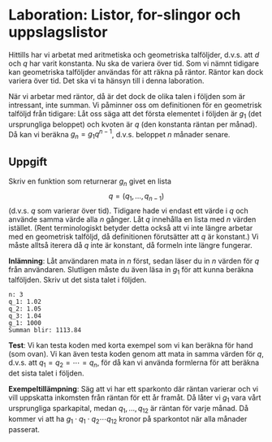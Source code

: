 # Laboration: Listor, for-slingor och uppslagslistor

Hittills har vi arbetat med aritmetiska och geometriska talföljder, d.v.s. att 
$d$ och $q$ har varit konstanta. Nu ska de variera över tid. Som vi nämnt 
tidigare kan geometriska talföljder användas för att räkna på räntor. Räntor 
kan dock variera över tid. Det ska vi ta hänsyn till i denna laboration.

När vi arbetar med räntor, då är det dock de olika talen i följden som är 
intressant, inte summan. Vi påminner oss om definitionen för en geometrisk 
talföljd från tidigare: Låt oss säga att det första elementet i följden är 
$g_1$ (det ursprungliga beloppet) och kvoten är $q$ (den konstanta räntan per 
månad). Då kan vi beräkna $g_n = g_1 q^{n-1}$, d.v.s. beloppet $n$ månader 
senare.


## Uppgift

Skriv en funktion som returnerar $g_n$ givet en lista
$$q = (q_1, \ldots, q_{n-1})$$
(d.v.s. $q$ som varierar över tid). Tidigare hade vi endast ett värde i $q$ och 
använde samma värde alla $n$ gånger. Låt $q$ innehålla en lista med $n$ värden 
istället. (Rent terminologiskt betyder detta också att vi inte längre arbetar 
med en geometrisk talföljd, då definitionen förutsätter att $q$ är konstant.) 
Vi måste alltså iterera då $q$ inte är konstant, då formeln inte längre 
fungerar.

**Inlämning**: Låt användaren mata in $n$ först, sedan läser du in $n$ värden 
för $q$ från användaren. Slutligen måste du även läsa in $g_1$ för att kunna 
beräkna talföljden. Skriv ut det sista talet i följden.
```
n: 3
q_1: 1.02
q_2: 1.05
q_3: 1.04
g_1: 1000
Summan blir: 1113.84
```

**Test**: Vi kan testa koden med korta exempel som vi kan beräkna för hand (som 
ovan). Vi kan även testa koden genom att mata in samma värden för $q$, d.v.s. 
att $q_1 = q_2 = \cdots = q_n$, för då kan vi använda formlerna för att beräkna 
det sista talet i följden.

**Exempeltillämpning**: Säg att vi har ett sparkonto där räntan varierar och vi 
vill uppskatta inkomsten från räntan för ett år framåt. Då låter vi $g_1$ vara 
vårt ursprungliga sparkapital, medan $q_1, \ldots, q_{12}$ är räntan för varje 
månad.  Då kommer vi att ha $g_1\cdot q_1\cdot q_2\cdots q_{12}$ kronor på 
sparkontot när alla månader passerat.

